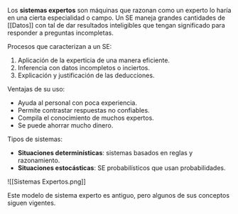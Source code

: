 Los **sistemas expertos** son máquinas que razonan como un experto lo haría en una cierta especialidad o campo. Un SE maneja grandes cantidades de [[Datos]] con tal de dar resultados inteligibles que tengan significado para responder a preguntas incompletas.

Procesos que caracterizan a un SE:

1. Aplicación de la experticia de una manera eficiente.
2. Inferencia con datos incompletos o inciertos.
3. Explicación y justificación de las deducciones.

Ventajas de su uso:

- Ayuda al personal con poca experiencia.
- Permite contrastar respuestas no confiables.
- Compila el conocimiento de muchos expertos.
- Se puede ahorrar mucho dinero.

Tipos de sistemas:

- **Situaciones determinísticas**: sistemas basados en reglas y razonamiento.
- **Situaciones estocásticas**: SE probabilísticos que usan probabilidades.

![[Sistemas Expertos.png]]

Este modelo de sistema experto es antiguo, pero algunos de sus conceptos siguen vigentes.
